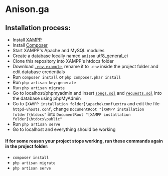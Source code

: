 # Anison.ga

## Installation process:
- Install [XAMPP](https://www.apachefriends.org/download.html)
- Install [Composer](https://getcomposer.org/download/)
- Start XAMPP's Apache and MySQL modules
- Create a database locally named `anison` utf8_general_ci 
- Clone this repository into XAMPP's htdocs folder
- Download [`.env.example`](https://github.com/laravel/laravel/blob/master/.env.example), rename it to `.env` inside the project folder and edit database credentials
- Run `composer install` or `php composer.phar install`
- Run `php artisan key:generate` 
- Run `php artisan migrate`
- Go to localhost/phpmyadmin and insert [`songs.sql`](https://my.mixtape.moe/rxonjk.sql) and [`requests.sql`](https://my.mixtape.moe/ehdocm.sql) into the database using phpMyAdmin
- Go to `[XAMPP installation folder]\apache\conf\extra` and edit the file `httpd-vhosts.conf`, change `DocumentRoot "[XAMPP installation folder]\htdocs"` into `DocumentRoot "[XAMPP installation folder]\htdocs\public"`
- Run `php artisan serve`
- Go to localhost and everything should be working

#### If for some reason your project stops working, run these commands again in the project folder:
- `composer install`
- `php artisan migrate`
- `php artisan serve`